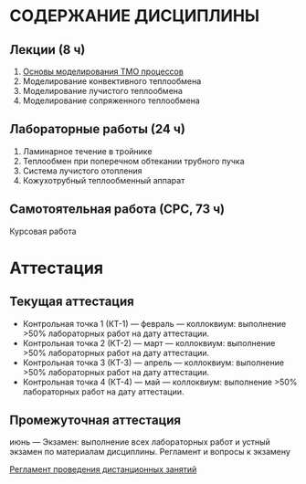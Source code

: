 # СОДЕРЖАНИЕ ДИСЦИПЛИНЫ
## Лекции (8 ч)
1. [Основы моделирования ТМО процессов](lecture1.md)
2. Моделирование конвективного теплообмена
3. Моделирование лучистого теплообмена
4. Моделирование сопряженного теплообмена

## Лабораторные работы (24 ч)
1. Ламинарное течение в тройнике
2. Теплообмен при поперечном обтекании трубного пучка
3. Система лучистого отопления
4. Кожухотрубный теплообменный аппарат

## Самотоятельная работа (СРС, 73 ч)
Курсовая работа

# Аттестация
## Текущая аттестация
- Контрольная точка 1 (КТ-1) — февраль — коллоквиум: выполнение >50% лабораторных работ на дату аттестации.
- Контрольная точка 2 (КТ-2) — март — коллоквиум: выполнение >50% лабораторных работ на дату аттестации.
- Контрольная точка 3 (КТ-3) — апрель — коллоквиум: выполнение >50% лабораторных работ на дату аттестации.
- Контрольная точка 4 (КТ-4) — май — коллоквиум: выполнение >50% лабораторных работ на дату аттестации.

## Промежуточная аттестация
июнь — Экзамен: выполнение всех лабораторных работ и устный экзамен по материалам дисциплины.
Регламент и вопросы к экзамену

[Регламент проведения дистанционных занятий](http://go.nikitin-pro.ru/rules)